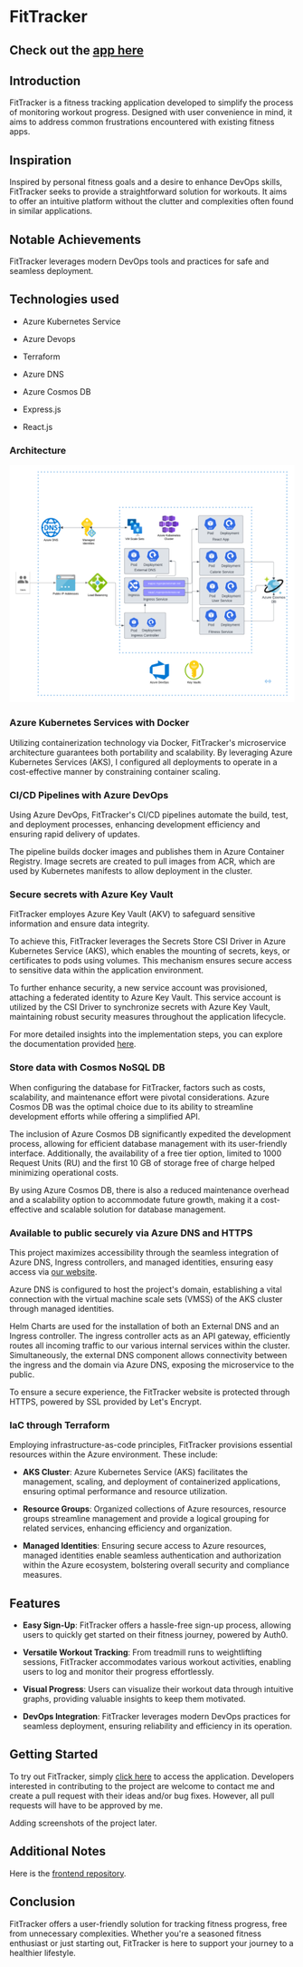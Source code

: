 # FitTracker

## Check out the [app here](https://eappui.myprojectsdomain.net/)

## Introduction

FitTracker is a fitness tracking application developed to simplify the process of monitoring workout progress. Designed with user convenience in mind, it aims to address common frustrations encountered with existing fitness apps.

## Inspiration

Inspired by personal fitness goals and a desire to enhance DevOps skills, FitTracker seeks to provide a straightforward solution for workouts. It aims to offer an intuitive platform without the clutter and complexities often found in similar applications.


## Notable Achievements
FitTracker leverages modern DevOps tools and practices for safe and seamless deployment.

## Technologies used

- Azure Kubernetes Service

- Azure Devops

- Terraform

- Azure DNS

- Azure Cosmos DB

- Express.js

- React.js
<!-- 

- ![Azure Kubernetes Service](https://img.shields.io/badge/Hosting-Azure%20Kubernetes%20Service-orange?logo=azure-devops)

- ![Azure DevOps](https://img.shields.io/badge/CI%2FCD-Azure%20DevOps-blue?logo=azure-pipelines)

- ![Terraform](https://img.shields.io/badge/IaC-Terraform-lightgrey?logo=terraform)

- ![React.js](https://img.shields.io/badge/Frontend-React.js-blue?logo=react)

- ![Express.js](https://img.shields.io/badge/Backend-Express.js-green?logo=node.js)

- ![Azure Cosmos DB](https://img.shields.io/badge/Backend-Azure%20Cosmos%20DB-green?logo=microsoft-azure)

- ![Auth0](https://img.shields.io/badge/Authentication-Auth0-yellow?logo=auth0) 

-->



### Architecture

![Project Architecture](<Project Architecture.png>)


### Azure Kubernetes Services with Docker
Utilizing containerization technology via Docker, FitTracker's microservice architecture guarantees both portability and scalability. By leveraging Azure Kubernetes Services (AKS), I configured all deployments to operate in a cost-effective manner by constraining container scaling.

### CI/CD Pipelines with Azure DevOps
Using Azure DevOps, FitTracker's CI/CD pipelines automate the build, test, and deployment processes, enhancing development efficiency and ensuring rapid delivery of updates.

The pipeline builds docker images and publishes them in Azure Container Registry. Image secrets are created to pull images from ACR, which are used by Kubernetes manifests to allow deployment in the cluster.

### Secure secrets with Azure Key Vault
FitTracker employes Azure Key Vault (AKV) to safeguard sensitive information and ensure data integrity.

To achieve this, FitTracker leverages the Secrets Store CSI Driver in Azure Kubernetes Service (AKS), which enables the mounting of secrets, keys, or certificates to pods using volumes. This mechanism ensures secure access to sensitive data within the application environment. 

To further enhance security, a new service account was provisioned, attaching a federated identity to Azure Key Vault. This service account is utilized by the CSI Driver to synchronize secrets with Azure Key Vault, maintaining robust security measures throughout the application lifecycle.

For more detailed insights into the implementation steps, you can explore the documentation provided [here](https://learn.microsoft.com/en-us/azure/aks/csi-secrets-store-identity-access).

### Store data with Cosmos NoSQL DB
When configuring the database for FitTracker, factors such as costs, scalability, and maintenance effort were pivotal considerations. Azure Cosmos DB was the optimal choice due to its ability to streamline development efforts while offering a simplified API.

The inclusion of Azure Cosmos DB significantly expedited the development process, allowing for efficient database management with its user-friendly interface. Additionally, the availability of a free tier option, limited to 1000 Request Units (RU) and the first 10 GB of storage free of charge helped minimizing operational costs.

By using Azure Cosmos DB, there is also a reduced maintenance overhead and a scalability option to accommodate future growth, making it a cost-effective and scalable solution for database management.

### Available to public securely via Azure DNS and HTTPS
This project maximizes accessibility through the seamless integration of Azure DNS, Ingress controllers, and managed identities, ensuring easy access via  [our website](https://eappui.myprojectsdomain.net/).

Azure DNS is configured to host the project's domain, establishing a vital connection with the virtual machine scale sets (VMSS) of the AKS cluster through managed identities.

Helm Charts are used for the installation of both an External DNS and an Ingress controller. The ingress controller acts as an API gateway, efficiently routes all incoming traffic to our various internal services within the cluster. Simultaneously, the external DNS component allows connectivity between the ingress and the domain via Azure DNS, exposing the microservice to the public.

To ensure a secure experience, the FitTracker website is protected through HTTPS, powered by SSL provided by Let's Encrypt.

### IaC through Terraform
Employing infrastructure-as-code principles, FitTracker provisions essential resources within the Azure environment. These include:

- **AKS Cluster**: Azure Kubernetes Service (AKS) facilitates the management, scaling, and deployment of containerized applications, ensuring optimal performance and resource utilization.
  
- **Resource Groups**: Organized collections of Azure resources, resource groups streamline management and provide a logical grouping for related services, enhancing efficiency and organization.

- **Managed Identities**: Ensuring secure access to Azure resources, managed identities enable seamless authentication and authorization within the Azure ecosystem, bolstering overall security and compliance measures.


## Features

- **Easy Sign-Up**: FitTracker offers a hassle-free sign-up process, allowing users to quickly get started on their fitness journey, powered by Auth0.
  
- **Versatile Workout Tracking**: From treadmill runs to weightlifting sessions, FitTracker accommodates various workout activities, enabling users to log and monitor their progress effortlessly.
  
- **Visual Progress**: Users can visualize their workout data through intuitive graphs, providing valuable insights to keep them motivated.
  
- **DevOps Integration**: FitTracker leverages modern DevOps practices for seamless deployment, ensuring reliability and efficiency in its operation.

## Getting Started

To try out FitTracker, simply [click here](https://eappui.myprojectsdomain.net/) to access the application. Developers interested in contributing to the project are welcome to contact me and create a pull request with their ideas and/or bug fixes. However, all pull requests will have to be approved by me.


Adding screenshots of the project later.

## Additional Notes

Here is the [frontend repository](https://github.com/Kshitij-Kumar123/aks-winter-2024-project-frontend).

## Conclusion

FitTracker offers a user-friendly solution for tracking fitness progress, free from unnecessary complexities. Whether you're a seasoned fitness enthusiast or just starting out, FitTracker is here to support your journey to a healthier lifestyle.
